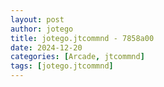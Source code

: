 ```yaml
---
layout: post
author: jotego
title: jotego.jtcommnd - 7858a00
date: 2024-12-20
categories: [Arcade, jtcommnd]
tags: [jotego.jtcommnd]
---
```


